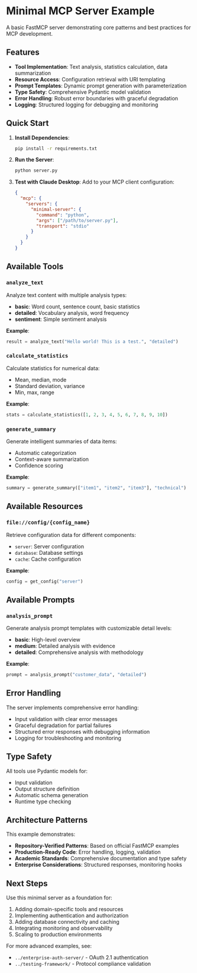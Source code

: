 # Minimal MCP Server Example

A basic FastMCP server demonstrating core patterns and best practices for MCP development.

## Features

- **Tool Implementation**: Text analysis, statistics calculation, data summarization
- **Resource Access**: Configuration retrieval with URI templating
- **Prompt Templates**: Dynamic prompt generation with parameterization
- **Type Safety**: Comprehensive Pydantic model validation
- **Error Handling**: Robust error boundaries with graceful degradation
- **Logging**: Structured logging for debugging and monitoring

## Quick Start

1. **Install Dependencies**:
   ```bash
   pip install -r requirements.txt
   ```

2. **Run the Server**:
   ```bash
   python server.py
   ```

3. **Test with Claude Desktop**:
   Add to your MCP client configuration:
   ```json
   {
     "mcp": {
       "servers": {
         "minimal-server": {
           "command": "python",
           "args": ["/path/to/server.py"],
           "transport": "stdio"
         }
       }
     }
   }
   ```

## Available Tools

### `analyze_text`
Analyze text content with multiple analysis types:
- **basic**: Word count, sentence count, basic statistics
- **detailed**: Vocabulary analysis, word frequency
- **sentiment**: Simple sentiment analysis

**Example**:
```python
result = analyze_text("Hello world! This is a test.", "detailed")
```

### `calculate_statistics`
Calculate statistics for numerical data:
- Mean, median, mode
- Standard deviation, variance
- Min, max, range

**Example**:
```python
stats = calculate_statistics([1, 2, 3, 4, 5, 6, 7, 8, 9, 10])
```

### `generate_summary`
Generate intelligent summaries of data items:
- Automatic categorization
- Context-aware summarization
- Confidence scoring

**Example**:
```python
summary = generate_summary(["item1", "item2", "item3"], "technical")
```

## Available Resources

### `file://config/{config_name}`
Retrieve configuration data for different components:
- `server`: Server configuration
- `database`: Database settings
- `cache`: Cache configuration

**Example**:
```python
config = get_config("server")
```

## Available Prompts

### `analysis_prompt`
Generate analysis prompt templates with customizable detail levels:
- **basic**: High-level overview
- **medium**: Detailed analysis with evidence
- **detailed**: Comprehensive analysis with methodology

**Example**:
```python
prompt = analysis_prompt("customer_data", "detailed")
```

## Error Handling

The server implements comprehensive error handling:
- Input validation with clear error messages
- Graceful degradation for partial failures
- Structured error responses with debugging information
- Logging for troubleshooting and monitoring

## Type Safety

All tools use Pydantic models for:
- Input validation
- Output structure definition
- Automatic schema generation
- Runtime type checking

## Architecture Patterns

This example demonstrates:
- **Repository-Verified Patterns**: Based on official FastMCP examples
- **Production-Ready Code**: Error handling, logging, validation
- **Academic Standards**: Comprehensive documentation and type safety
- **Enterprise Considerations**: Structured responses, monitoring hooks

## Next Steps

Use this minimal server as a foundation for:
1. Adding domain-specific tools and resources
2. Implementing authentication and authorization
3. Adding database connectivity and caching
4. Integrating monitoring and observability
5. Scaling to production environments

For more advanced examples, see:
- `../enterprise-auth-server/` - OAuth 2.1 authentication  
- `../testing-framework/` - Protocol compliance validation
